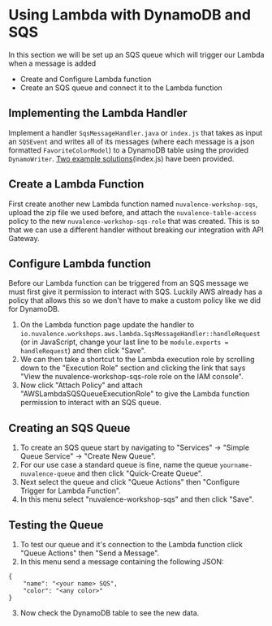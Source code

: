 # Using Lambda with DynamoDB and SQS

In this section we will be set up an SQS queue which will trigger our Lambda when a message is added

- Create and Configure Lambda function
- Create an SQS queue and connect it to the Lambda function


## Implementing the Lambda Handler
Implement a handler `SqsMessageHandler.java` or `index.js` that takes as input an `SQSEvent` and writes all of its messages (where each message is a json formatted `FavoriteColorModel`) to a DynamoDB table using the provided `DynamoWriter`. 
[Two example solutions](SqsMessageHandler.java)(index.js) have been provided. 

## Create a Lambda Function
First create another new Lambda function named `nuvalence-workshop-sqs`, upload the zip file we used before, and attach 
the `nuvalence-table-access` policy to the new `nuvalence-workshop-sqs-role` that was created. This is so that we can use a different handler without breaking our integration with API Gateway.  

## Configure Lambda function
Before our Lambda function can be triggered from an SQS message we must first give it permission to interact with SQS. 
Luckily AWS already has a policy that allows this so we don't have to make a custom policy like we did for DynamoDB.
1. On the Lambda function page update the handler to `io.nuvalence.workshops.aws.lambda.SqsMessageHandler::handleRequest` (or in JavaScript, change your last line to be `module.exports = handleRequest`) and then click "Save".
2. We can then take a shortcut to the Lambda execution role by scrolling down to the "Execution Role" section and clicking the link that says "View the nuvalence-workshop-sqs-role role on the IAM console".
3. Now click "Attach Policy" and attach "AWSLambdaSQSQueueExecutionRole" to give the Lambda function permission to interact with an SQS queue.

## Creating an SQS Queue
1. To create an SQS queue start by navigating to "Services" -> "Simple Queue Service" -> "Create New Queue".
2. For our use case a standard queue is fine, name the queue `yourname-nuvalence-queue` and then click "Quick-Create Queue".
3. Next select the queue and click "Queue Actions" then "Configure Trigger for Lambda Function".
4. In this menu select "nuvalence-workshop-sqs" and then click "Save".

## Testing the Queue
1. To test our queue and it's connection to the Lambda function click "Queue Actions" then "Send a Message".
2. In this menu send a message containing the following JSON:
```
{
    "name": "<your name> SQS",
    "color": "<any color>"    
}
```
3. Now check the DynamoDB table to see the new data.

